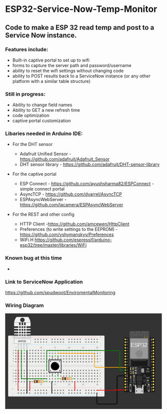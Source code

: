 # ESP32-Service-Now-Temp-Monitor #

## Code to make a ESP 32 read temp and post to a Service Now instance. ##

### Features include: ###
* Built-in captive portal to set up to wifi
* forms to capture the server path and password/username 
* ability to reset the wifi settings without changing code
* ability to POST results back to a ServiceNow instance (or any other platform with a similar table structure)

### Still in progress: ###
* Ability to change field names
* Ability to GET a new refresh time
* code optimization
* captive portal customization

### Libaries needed in Arduino IDE: ###
* For the DHT sensor
  * Adafruit Unified Sensor - https://github.com/adafruit/Adafruit_Sensor
  * DHT sensor library - https://github.com/adafruit/DHT-sensor-library

* For the captive portal
  * ESP Connect - https://github.com/ayushsharma82/ESPConnect - simple connect portal
  * AsyncTCP - https://github.com/dvarrel/AsyncTCP
  * ESPAsyncWebServer - https://github.com/lacamera/ESPAsyncWebServer

* For the REST and other config
  * HTTP Client -https://github.com/amcewen/HttpClient
  * Preferences (to write settings to the EEPROM) - https://github.com/vshymanskyy/Preferences
  * WiFi.H  https://github.com/espressif/arduino-esp32/tree/master/libraries/WiFi

### Known bug at this time ###
* 

### Link to ServiceNow Application ##
https://github.com/spudwoot/EnviromentalMonitoring

### Wiring Diagram ###
![alt text](https://github.com/spudwoot/ESP32-Service-Now-Temp-Monitor/blob/main/ESP32-Wiring%20.png?raw=true)

